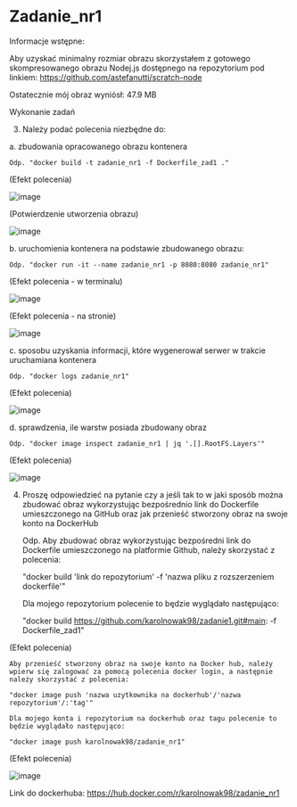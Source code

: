 # Zadanie_nr1

Informacje wstępne:

Aby uzyskać minimalny rozmiar obrazu skorzystałem z gotowego skompresowanego obrazu Nodej.js dostępnego na repozytorium pod linkiem: https://github.com/astefanutti/scratch-node

Ostatecznie mój obraz wyniósł: 47.9 MB

Wykonanie zadań

3. Należy podać polecenia niezbędne do:

  a. zbudowania opracowanego obrazu kontenera

    Odp. "docker build -t zadanie_nr1 -f Dockerfile_zad1 ."

  (Efekt polecenia)

   ![image](https://user-images.githubusercontent.com/74615234/142735302-c152a4a7-afe3-4eec-aed0-98e7e65d0ee8.png)

  (Potwierdzenie utworzenia obrazu)

   ![image](https://user-images.githubusercontent.com/74615234/142735386-0a966be2-bc5c-4377-9ec1-61d6df7f4c7c.png)
  
  b. uruchomienia kontenera na podstawie zbudowanego obrazu:
  
    Odp. "docker run -it --name zadanie_nr1 -p 8080:8080 zadanie_nr1"
    
  (Efekt polecenia - w terminalu)
    
   ![image](https://user-images.githubusercontent.com/74615234/142735495-790f8cd6-3777-40b5-860c-19e9143f28a3.png)

  (Efekt polecenia - na stronie)
  
   ![image](https://user-images.githubusercontent.com/74615234/142738849-bd2689ef-7e94-48f3-a050-61a1a531d07e.png)

  c.  sposobu uzyskania informacji, które wygenerował serwer w trakcie uruchamiana kontenera
  
    Odp. "docker logs zadanie_nr1"
    
  (Efekt polecenia)
   
   ![image](https://user-images.githubusercontent.com/74615234/142735718-e1425498-e1a3-4347-8625-820a8e3ad953.png)
    
  d.  sprawdzenia, ile warstw posiada zbudowany obraz
  
    Odp. "docker image inspect zadanie_nr1 | jq '.[].RootFS.Layers'"
    
  (Efekt polecenia)
   
   ![image](https://user-images.githubusercontent.com/74615234/142735773-84e25616-1d32-45e6-bac4-76b409a7837e.png)

4. Proszę odpowiedzieć na pytanie czy a jeśli tak to w jaki sposób można
zbudować obraz wykorzystując bezpośrednio link do Dockerfile umieszczonego na GitHub oraz jak
przenieść stworzony obraz na swoje konto na DockerHub

    Odp. Aby zbudować obraz wykorzystując bezpośredni link do Dockerfile umieszczonego na platformie Github, należy skorzystać z polecenia:
    
    "docker build 'link do repozytorium' -f 'nazwa pliku z rozszerzeniem dockerfile'"

    Dla mojego repozytorium polecenie to będzie wyglądało następująco:
    
    "docker build https://github.com/karolnowak98/zadanie1.git#main: -f Dockerfile_zad1"
    
  (Efekt polecenia)
   

    Aby przenieść stworzony obraz na swoje konto na Docker hub, należy wpierw się zalogować za pomocą polecenia docker login, a następnie należy skorzystać z polecenia:

    "docker image push 'nazwa uzytkownika na dockerhub'/'nazwa repozytorium'/:'tag'"
    
    Dla mojego konta i repozytorium na dockerhub oraz tagu polecenie to będzie wyglądało następująco:
    
    "docker image push karolnowak98/zadanie_nr1"
    
  (Efekt polecenia)
   
   ![image](https://user-images.githubusercontent.com/74615234/142739839-95f9b48a-cec9-4b26-a92c-d752c143ce0b.png)

   Link do dockerhuba: https://hub.docker.com/r/karolnowak98/zadanie_nr1 
   
